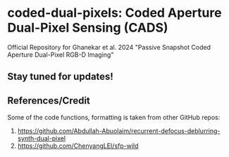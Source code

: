 # coded-dual-pixels: Coded Aperture Dual-Pixel Sensing (CADS)
Official Repository for Ghanekar et al. 2024 "Passive Snapshot Coded Aperture Dual-Pixel RGB-D Imaging" 

## Stay tuned for updates!

## References/Credit
Some of the code functions, formatting is taken from other GitHub repos: 
1. https://github.com/Abdullah-Abuolaim/recurrent-defocus-deblurring-synth-dual-pixel
2. https://github.com/ChenyangLEI/sfp-wild
